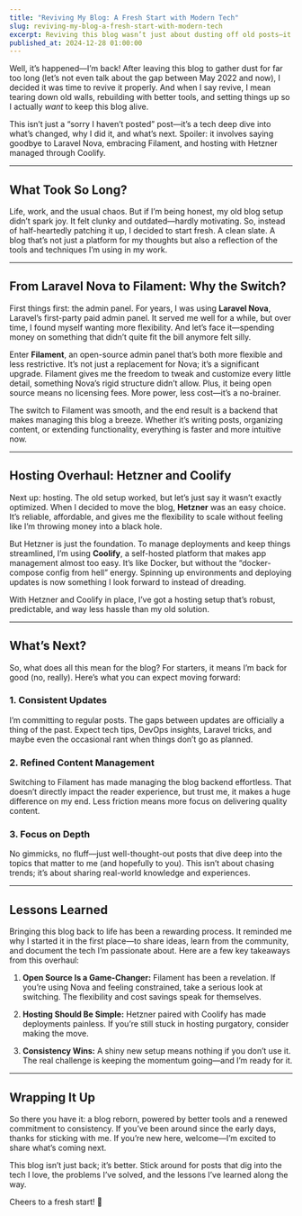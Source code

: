 ```yaml
---
title: "Reviving My Blog: A Fresh Start with Modern Tech"
slug: reviving-my-blog-a-fresh-start-with-modern-tech
excerpt: Reviving this blog wasn’t just about dusting off old posts—it meant embracing modern tools like Filament, ditching Laravel Nova, and moving to a sleek Hetzner + Coolify hosting setup. With a fresh start and a streamlined backend, I’m back to share insights, tips, and the occasional rant with consistency.
published_at: 2024-12-28 01:00:00
---
```


Well, it’s happened—I’m back! After leaving this blog to gather dust for far too long (let’s not even talk about the gap
between May 2022 and now), I decided it was time to revive it properly. And when I say revive, I mean tearing down old
walls, rebuilding with better tools, and setting things up so I actually *want* to keep this blog alive.

This isn’t just a “sorry I haven’t posted” post—it’s a tech deep dive into what’s changed, why I did it, and what’s
next. Spoiler: it involves saying goodbye to Laravel Nova, embracing Filament, and hosting with Hetzner managed through
Coolify.

---

## What Took So Long?

Life, work, and the usual chaos. But if I’m being honest, my old blog setup didn’t spark joy. It felt clunky and
outdated—hardly motivating. So, instead of half-heartedly patching it up, I decided to start fresh. A clean slate. A
blog that’s not just a platform for my thoughts but also a reflection of the tools and techniques I’m using in my work.

---

## From Laravel Nova to Filament: Why the Switch?

First things first: the admin panel. For years, I was using **Laravel Nova**, Laravel’s first-party paid admin panel. It
served me well for a while, but over time, I found myself wanting more flexibility. And let’s face it—spending money on
something that didn’t quite fit the bill anymore felt silly.

Enter **Filament**, an open-source admin panel that’s both more flexible and less restrictive. It’s not just a
replacement for Nova; it’s a significant upgrade. Filament gives me the freedom to tweak and customize every little
detail, something Nova’s rigid structure didn’t allow. Plus, it being open source means no licensing fees. More power,
less cost—it’s a no-brainer.

The switch to Filament was smooth, and the end result is a backend that makes managing this blog a breeze. Whether it’s
writing posts, organizing content, or extending functionality, everything is faster and more intuitive now.

---

## Hosting Overhaul: Hetzner and Coolify

Next up: hosting. The old setup worked, but let’s just say it wasn’t exactly optimized. When I decided to move the blog,
**Hetzner** was an easy choice. It’s reliable, affordable, and gives me the flexibility to scale without feeling like
I’m throwing money into a black hole.

But Hetzner is just the foundation. To manage deployments and keep things streamlined, I’m using **Coolify**, a
self-hosted platform that makes app management almost too easy. It’s like Docker, but without the “docker-compose config
from hell” energy. Spinning up environments and deploying updates is now something I look forward to instead of
dreading.

With Hetzner and Coolify in place, I’ve got a hosting setup that’s robust, predictable, and way less hassle than my old
solution.

---

## What’s Next?

So, what does all this mean for the blog? For starters, it means I’m back for good (no, really). Here’s what you can
expect moving forward:

### 1. **Consistent Updates**

I’m committing to regular posts. The gaps between updates are officially a thing of the past. Expect tech tips, DevOps
insights, Laravel tricks, and maybe even the occasional rant when things don’t go as planned.

### 2. **Refined Content Management**

Switching to Filament has made managing the blog backend effortless. That doesn’t directly impact the reader experience,
but trust me, it makes a huge difference on my end. Less friction means more focus on delivering quality content.

### 3. **Focus on Depth**

No gimmicks, no fluff—just well-thought-out posts that dive deep into the topics that matter to me (and hopefully to
you). This isn’t about chasing trends; it’s about sharing real-world knowledge and experiences.

---

## Lessons Learned

Bringing this blog back to life has been a rewarding process. It reminded me why I started it in the first place—to
share ideas, learn from the community, and document the tech I’m passionate about. Here are a few key takeaways from
this overhaul:

1. **Open Source Is a Game-Changer:** Filament has been a revelation. If you’re using Nova and feeling constrained, take
   a serious look at switching. The flexibility and cost savings speak for themselves.

2. **Hosting Should Be Simple:** Hetzner paired with Coolify has made deployments painless. If you’re still stuck in
   hosting purgatory, consider making the move.

3. **Consistency Wins:** A shiny new setup means nothing if you don’t use it. The real challenge is keeping the momentum
   going—and I’m ready for it.

---

## Wrapping It Up

So there you have it: a blog reborn, powered by better tools and a renewed commitment to consistency. If you’ve been
around since the early days, thanks for sticking with me. If you’re new here, welcome—I’m excited to share what’s coming
next.

This blog isn’t just back; it’s better. Stick around for posts that dig into the tech I love, the problems I’ve solved,
and the lessons I’ve learned along the way.

Cheers to a fresh start! 🚀
